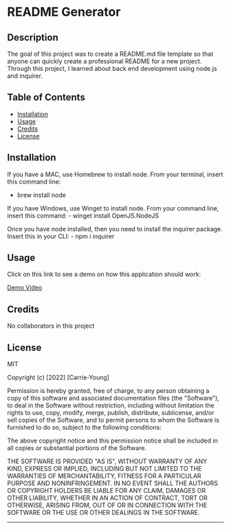 # README Generator

## Description

The goal of this project was to create a README.md file template so that anyone can quickly create a professional README for a new project. Through this project, I learned about back end development using node.js and inquirer.

## Table of Contents

- [Installation](#installation)
- [Usage](#usage)
- [Credits](#credits)
- [License](#license)

## Installation

If you have a MAC, use Homebrew to install node. From your terminal, insert this command line:
 - brew install node

If you have Windows, use Winget to install node. From your command line, insert this command: 
    - winget install OpenJS.NodeJS

Once you have node installed, then you need to install the inquirer package. Insert this in your CLI:
    - npm i inquirer

## Usage

Click on this link to see a demo on how this application should work:

[Demo Video](https://www.awesomescreenshot.com/video/12884390?key=8fb6a9a7838922b614a70d4c696ff9a3)

## Credits

No collaborators in this project

## License

MIT

Copyright (c) [2022] [Carrie-Young]

Permission is hereby granted, free of charge, to any person obtaining a copy
of this software and associated documentation files (the "Software"), to deal
in the Software without restriction, including without limitation the rights
to use, copy, modify, merge, publish, distribute, sublicense, and/or sell
copies of the Software, and to permit persons to whom the Software is
furnished to do so, subject to the following conditions:

The above copyright notice and this permission notice shall be included in all
copies or substantial portions of the Software.

THE SOFTWARE IS PROVIDED "AS IS", WITHOUT WARRANTY OF ANY KIND, EXPRESS OR
IMPLIED, INCLUDING BUT NOT LIMITED TO THE WARRANTIES OF MERCHANTABILITY,
FITNESS FOR A PARTICULAR PURPOSE AND NONINFRINGEMENT. IN NO EVENT SHALL THE
AUTHORS OR COPYRIGHT HOLDERS BE LIABLE FOR ANY CLAIM, DAMAGES OR OTHER
LIABILITY, WHETHER IN AN ACTION OF CONTRACT, TORT OR OTHERWISE, ARISING FROM,
OUT OF OR IN CONNECTION WITH THE SOFTWARE OR THE USE OR OTHER DEALINGS IN THE
SOFTWARE.

---





